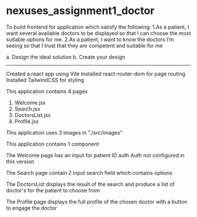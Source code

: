 # nexuses_assignment1_doctor

To build frontend for application which satisfy the following:
1.As a patient, I want several available doctors to be displayed so that I can choose the most suitable options for me.
2.As a patient, I want to know the doctors I’m seeing so that I trust that they are competent and suitable for me

a. Design the ideal solution
b. Create your design 

________________________________________________________________________________________________________________________

Created a react app using Vite
Installed react-router-dom for page routing
Installed TailwindCSS for styling

This application contains 4 pages
1. Welcome.jsx
2. Search.jsx
3. DoctorsList.jsx
4. Profile.jsx

This application uses 3 images in "./src/images"

This application contains 1 component 

The Welcome page has an input for patient ID auth
Auth not configured in this version

The Search page contain 2 input search field which contains options

The DoctorsList displays the result of the search and produce a list of doctor's for the patient to choose from

The Profile page displays the full profile of the chosen doctor with a button to engage the doctor
